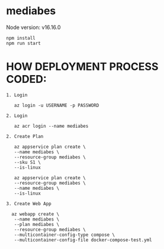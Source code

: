 # mediabes
Node version: v16.16.0


    npm install
    npm run start


# HOW DEPLOYMENT PROCESS CODED:
```
1. Login

   az login -u USERNAME -p PASSWORD

2. Login 

   az acr login --name mediabes

2. Create Plan

   az appservice plan create \
   --name mediabes \
   --resource-group mediabes \
   --sku S1 \
   --is-linux

   az appservice plan create \
   --resource-group mediabes \
   --name mediabes \
   --is-linux

3. Create Web App

  az webapp create \
   --name mediabes \
   --plan mediabes \
   --resource-group mediabes \
   --multicontainer-config-type compose \
   --multicontainer-config-file docker-compose-test.yml
```
